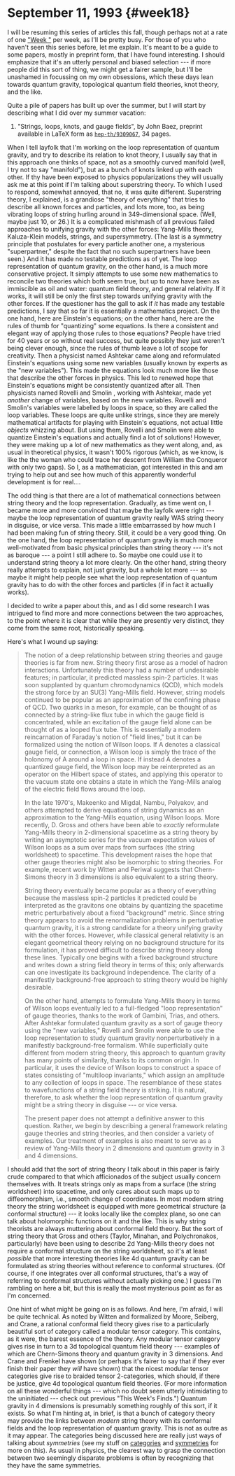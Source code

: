 # September 11, 1993 {#week18}

I will be resuming this series of articles this fall, though perhaps not
at a rate of one ["Week "](#week) per week, as I'll be pretty busy. For those
of you who haven't seen this series before, let me explain. It's meant
to be a guide to some papers, mostly in preprint form, that I have found
interesting. I should emphasize that it's an utterly personal and
biased selection --- if more people did this sort of thing, we might get a
fairer sample, but I'll be unashamed in focussing on my own obsessions,
which these days lean towards quantum gravity, topological quantum field
theories, knot theory, and the like.

Quite a pile of papers has built up over the summer, but I will start by
describing what I did over my summer vacation:

1) "Strings, loops, knots, and gauge fields", by John Baez, preprint
available in LaTeX form as
[`hep-th/9309067`](https://arxiv.org/abs/hep-th/9309067), 34 pages.

When I tell layfolk that I'm working on the loop representation of
quantum gravity, and try to describe its relation to knot theory, I
usually say that in this approach one thinks of space, not as a smoothly
curved manifold (well, I try not to say "manifold"), but as a bunch of
knots linked up with each other. If thy have been exposed to physics
popularizations they will usually ask me at this point if I'm talking
about superstring theory. To which I used to respond, somewhat annoyed,
that no, it was quite different. Superstring theory, I explained, is a
grandiose "theory of everything" that tries to describe all known
forces and particles, and lots more, too, as being vibrating loops of
string hurling around in 349-dimensional space. (Well, maybe just 10, or
26.) It is a complicated mishmash of all previous failed approaches to
unifying gravity with the other forces: Yang-Mills theory, Kaluza-Klein
models, strings, and supersymmetry. (The last is a symmetry principle
that postulates for every particle another one, a mysterious
"superpartner," despite the fact that no such superpartners have been
seen.) And it has made no testable predictions as of yet. The loop
representation of quantum gravity, on the other hand, is a much more
conservative project. It simply attempts to use some new mathematics to
reconcile two theories which both seem true, but up to now have been as
immiscible as oil and water: quantum field theory, and general
relativity. If it works, it will still be only the first step towards
unifying gravity with the other forces. If the questioner has the gall
to ask if *it* has made any testable predictions, I say that so far it
is essentially a mathematics project. On the one hand, here are
Einstein's equations; on the other hand, here are the rules of thumb
for "quantizing" some equations. Is there a consistent and elegant way
of applying those rules to those equations? People have tried for 40
years or so without real success, but quite possibly they just weren't
being clever enough, since the rules of thumb leave a lot of scope for
creativity. Then a physicist named Ashtekar came along and reformulated
Einstein's equations using some new variables (usually known by experts
as the "new variables"). This made the equations look much more like
those that describe the other forces in physics. This led to renewed
hope that Einstein's equations might be consistently quantized after
all. Then physicists named Rovelli and Smolin , working with Ashtekar,
made yet *another* change of variables, based on the new variables.
Rovelli and Smolin's variables were labelled by loops in space, so they
are called the loop variables. These loops are quite unlike strings,
since they are merely mathematical artifacts for playing with
Einstein's equations, not actual little *objects* whizzing about. But
using them, Rovelli and Smolin were able to quantize Einstein's
equations and actually find a lot of solutions! However, they were
making up a lot of new mathematics as they went along, and, as usual in
theoretical physics, it wasn't 100% rigorous (which, as we know, is
like the the woman who could trace her descent from William the
Conqueror with only two gaps). So I, as a mathematician, got interested
in this and am trying to help out and see how much of this apparently
wonderful development is for real....

The odd thing is that there are a lot of mathematical connections
between string theory and the loop representation. Gradually, as time
went on, I became more and more convinced that maybe the layfolk were
right --- maybe the loop representation of quantum gravity really WAS
string theory in disguise, or vice versa. This made a little embarrassed
by how much I had been making fun of string theory. Still, it could be a
very good thing. On the one hand, the loop representation of quantum
gravity is much more well-motivated from basic physical principles than
string theory --- it's not as baroque --- a point I still adhere to. So
maybe one could use it to understand string theory a lot more clearly.
On the other hand, string theory really attempts to explain, not just
gravity, but a whole lot more --- so maybe it might help people see what
the loop representation of quantum gravity has to do with the other
forces and particles (if in fact it actually works).

I decided to write a paper about this, and as I did some research I was
intrigued to find more and more connections between the two approaches,
to the point where it is clear that while they are presently very
distinct, they come from the same root, historically speaking.

Here's what I wound up saying:

> The notion of a deep relationship between string theories and gauge
> theories is far from new. String theory first arose as a model of
> hadron interactions. Unfortunately this theory had a number of
> undesirable features; in particular, it predicted massless spin-2
> particles. It was soon supplanted by quantum chromodynamics (QCD),
> which models the strong force by an $\mathrm{SU}(3)$ Yang-Mills field. However,
> string models continued to be popular as an approximation of the
> confining phase of QCD. Two quarks in a meson, for example, can be
> thought of as connected by a string-like flux tube in which the gauge
> field is concentrated, while an excitation of the gauge field alone
> can be thought of as a looped flux tube. This is essentially a modern
> reincarnation of Faraday's notion of "field lines," but it can
> be formalized using the notion of Wilson loops. If A denotes a
> classical gauge field, or connection, a Wilson loop is simply the
> trace of the holonomy of A around a loop in space. If instead A
> denotes a quantized gauge field, the Wilson loop may be reinterpreted
> as an operator on the Hilbert space of states, and applying this
> operator to the vacuum state one obtains a state in which the
> Yang-Mills analog of the electric field flows around the loop.
>
> In the late 1970's, Makeenko and Migdal, Nambu, Polyakov, and others
> attempted to derive equations of string dynamics as an approximation
> to the Yang-Mills equation, using Wilson loops. More recently, D.
> Gross and others have been able to *exactly* reformulate Yang-Mills
> theory in $2$-dimensional spacetime as a string theory by writing an
> asymptotic series for the vacuum expectation values of Wilson loops as
> a sum over maps from surfaces (the string worldsheet) to spacetime.
> This development raises the hope that other gauge theories might also
> be isomorphic to string theories. For example, recent work by Witten
> and Periwal suggests that Chern-Simons theory in 3 dimensions is also
> equivalent to a string theory.
>
> String theory eventually became popular as a theory of everything
> because the massless spin-2 particles it predicted could be
> interpreted as the gravitons one obtains by quantizing the spacetime
> metric perturbatively about a fixed "background" metric. Since
> string theory appears to avoid the renormalization problems in
> perturbative quantum gravity, it is a strong candidate for a theory
> unifying gravity with the other forces. However, while classical
> general relativity is an elegant geometrical theory relying on no
> background structure for its formulation, it has proved difficult to
> describe string theory along these lines. Typically one begins with a
> fixed background structure and writes down a string field theory in
> terms of this; only afterwards can one investigate its background
> independence. The clarity of a manifestly background-free approach to
> string theory would be highly desirable.
>
> On the other hand, attempts to formulate Yang-Mills theory in terms of
> Wilson loops eventually led to a full-fledged "loop
> representation" of gauge theories, thanks to the work of Gambini,
> Trias, and others. After Ashtekar formulated quantum gravity as a sort
> of gauge theory using the "new variables," Rovelli and Smolin
> were able to use the loop representation to study quantum gravity
> nonperturbatively in a manifestly background-free formalism. While
> superficially quite different from modern string theory, this approach
> to quantum gravity has many points of similarity, thanks to its common
> origin. In particular, it uses the device of Wilson loops to construct
> a space of states consisting of "multiloop invariants," which
> assign an amplitude to any collection of loops in space. The
> resemblance of these states to wavefunctions of a string field theory
> is striking. It is natural, therefore, to ask whether the loop
> representation of quantum gravity might be a string theory in disguise
> --- or vice versa.
>
> The present paper does not attempt a definitive answer to this
> question. Rather, we begin by describing a general framework relating
> gauge theories and string theories, and then consider a variety of
> examples. Our treatment of examples is also meant to serve as a review
> of Yang-Mills theory in 2 dimensions and quantum gravity in 3 and 4
> dimensions.

I should add that the sort of string theory I talk about in this paper
is fairly crude compared to that which afficionados of the subject
usually concern themselves with. It treats strings only as maps from a
surface (the string worldsheet) into spacetime, and only cares about
such maps up to diffeomorphism, i.e., smooth change of coordinates. In
most modern string theory the string worldsheet is equipped with more
geometrical structure (a conformal structure) --- it looks locally like
the complex plane, so one can talk about holomorphic functions on it and
the like. This is why string theorists are always muttering about
conformal field theory. But the sort of string theory that Gross and
others (Taylor, Minahan, and Polychronakos, particularly) have been
using to describe 2d Yang-Mills theory does not require a conformal
structure on the string worldsheet, so it's at least *possible* that
more interesting theories like 4d quantum gravity can be formulated as
string theories without reference to conformal structures. (Of course,
if one integrates over all conformal structures, that's a way of
referring to conformal structures without actually picking one.) I guess
I'm rambling on here a bit, but this is really the most mysterious
point as far as I'm concerned.

One hint of what might be going on is as follows. And here, I'm afraid,
I will be quite technical. As noted by Witten and formalized by Moore,
Seiberg, and Crane, a rational conformal field theory gives rise to a
particularly beautiful sort of category called a modular tensor
category. This contains, as it were, the barest essence of the theory.
Any modular tensor category gives rise in turn to a 3d topological
quantum field theory --- examples of which are Chern-Simons theory and
quantum gravity in 3 dimensions. And Crane and Frenkel have shown (or
perhaps it's fairer to say that if they ever finish their paper they
*will* have shown) that the nicest modular tensor categories give rise
to braided tensor 2-categories, which should, if there be justice, give
4d topological quantum field theories. (For more information on all
these wonderful things --- which no doubt seem utterly intimidating to the
uninitiated --- check out previous "This Week's Finds.") Quantum
gravity in 4 dimensions is presumably something roughly of this sort, if
it exists. So what I'm hinting at, in brief, is that a bunch of
category theory may provide the links between *modern* string theory
with its conformal fields and the loop representation of quantum
gravity. This is not as outre as it may appear. The categories being
discussed here are really just ways of talking about *symmetries* (see
my stuff on [categories](http://math.ucr.edu/home/baez/categories.html) and
[symmetries](http://math.ucr.edu/home/baez/symmetries.html) for more on this). As usual in physics,
the clearest way to grasp the connection between two seemingly disparate
problems is often by recognizing that they have the same symmetries.
